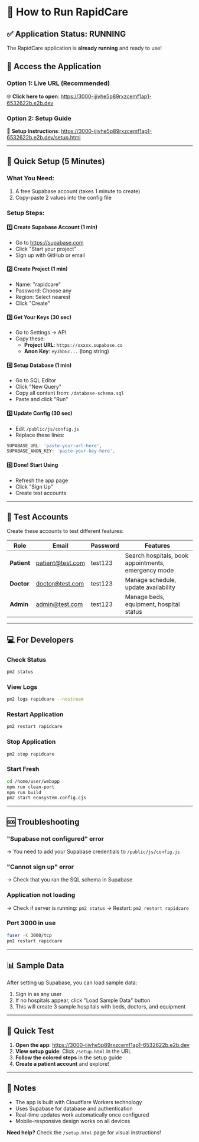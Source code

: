 # 🚀 How to Run RapidCare

## ✅ Application Status: **RUNNING**

The RapidCare application is **already running** and ready to use!

## 📱 Access the Application

### **Option 1: Live URL (Recommended)**
🌐 **Click here to open**: https://3000-ijivhe5p89rxzcemf1ap1-6532622b.e2b.dev

### **Option 2: Setup Guide**
📖 **Setup Instructions**: https://3000-ijivhe5p89rxzcemf1ap1-6532622b.e2b.dev/setup.html

---

## 🔧 Quick Setup (5 Minutes)

### **What You Need:**
1. A free Supabase account (takes 1 minute to create)
2. Copy-paste 2 values into the config file

### **Setup Steps:**

#### **1️⃣ Create Supabase Account (1 min)**
- Go to https://supabase.com
- Click "Start your project"
- Sign up with GitHub or email

#### **2️⃣ Create Project (1 min)**
- Name: "rapidcare"
- Password: Choose any
- Region: Select nearest
- Click "Create"

#### **3️⃣ Get Your Keys (30 sec)**
- Go to Settings → API
- Copy these:
  - **Project URL**: `https://xxxxx.supabase.co`
  - **Anon Key**: `eyJhbGc...` (long string)

#### **4️⃣ Setup Database (1 min)**
- Go to SQL Editor
- Click "New Query"
- Copy all content from: `/database-schema.sql`
- Paste and click "Run"

#### **5️⃣ Update Config (30 sec)**
- Edit `/public/js/config.js`
- Replace these lines:
```javascript
SUPABASE_URL: 'paste-your-url-here',
SUPABASE_ANON_KEY: 'paste-your-key-here',
```

#### **6️⃣ Done! Start Using**
- Refresh the app page
- Click "Sign Up"
- Create test accounts

---

## 🧪 Test Accounts

Create these accounts to test different features:

| Role | Email | Password | Features |
|------|-------|----------|----------|
| **Patient** | patient@test.com | test123 | Search hospitals, book appointments, emergency mode |
| **Doctor** | doctor@test.com | test123 | Manage schedule, update availability |
| **Admin** | admin@test.com | test123 | Manage beds, equipment, hospital status |

---

## 💻 For Developers

### **Check Status**
```bash
pm2 status
```

### **View Logs**
```bash
pm2 logs rapidcare --nostream
```

### **Restart Application**
```bash
pm2 restart rapidcare
```

### **Stop Application**
```bash
pm2 stop rapidcare
```

### **Start Fresh**
```bash
cd /home/user/webapp
npm run clean-port
npm run build
pm2 start ecosystem.config.cjs
```

---

## 🆘 Troubleshooting

### **"Supabase not configured" error**
→ You need to add your Supabase credentials to `/public/js/config.js`

### **"Cannot sign up" error**
→ Check that you ran the SQL schema in Supabase

### **Application not loading**
→ Check if server is running: `pm2 status`
→ Restart: `pm2 restart rapidcare`

### **Port 3000 in use**
```bash
fuser -k 3000/tcp
pm2 restart rapidcare
```

---

## 📊 Sample Data

After setting up Supabase, you can load sample data:
1. Sign in as any user
2. If no hospitals appear, click "Load Sample Data" button
3. This will create 3 sample hospitals with beds, doctors, and equipment

---

## 🎯 Quick Test

1. **Open the app**: https://3000-ijivhe5p89rxzcemf1ap1-6532622b.e2b.dev
2. **View setup guide**: Click `/setup.html` in the URL
3. **Follow the colored steps** in the setup guide
4. **Create a patient account** and explore!

---

## 📝 Notes

- The app is built with Cloudflare Workers technology
- Uses Supabase for database and authentication
- Real-time updates work automatically once configured
- Mobile-responsive design works on all devices

**Need help?** Check the `/setup.html` page for visual instructions!